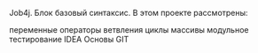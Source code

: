 Job4j. Блок базовый синтаксис.
В этом проекте рассмотрены:

переменные
операторы ветвления
циклы
массивы
модульное тестирование
IDEA
Основы GIT